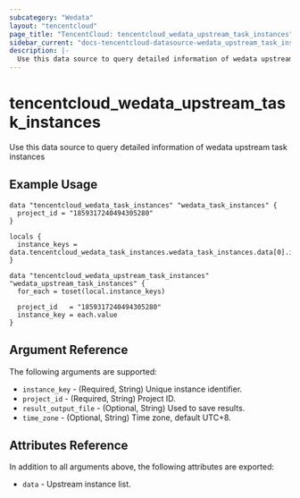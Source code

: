 ```yaml
---
subcategory: "Wedata"
layout: "tencentcloud"
page_title: "TencentCloud: tencentcloud_wedata_upstream_task_instances"
sidebar_current: "docs-tencentcloud-datasource-wedata_upstream_task_instances"
description: |-
  Use this data source to query detailed information of wedata upstream task instances
---
```


# tencentcloud_wedata_upstream_task_instances

Use this data source to query detailed information of wedata upstream task instances

## Example Usage

```hcl
data "tencentcloud_wedata_task_instances" "wedata_task_instances" {
  project_id = "1859317240494305280"
}

locals {
  instance_keys = data.tencentcloud_wedata_task_instances.wedata_task_instances.data[0].items[*].instance_key
}

data "tencentcloud_wedata_upstream_task_instances" "wedata_upstream_task_instances" {
  for_each = toset(local.instance_keys)

  project_id   = "1859317240494305280"
  instance_key = each.value
}
```

## Argument Reference

The following arguments are supported:

* `instance_key` - (Required, String) Unique instance identifier.
* `project_id` - (Required, String) Project ID.
* `result_output_file` - (Optional, String) Used to save results.
* `time_zone` - (Optional, String) Time zone, default UTC+8.

## Attributes Reference

In addition to all arguments above, the following attributes are exported:

* `data` - Upstream instance list.



